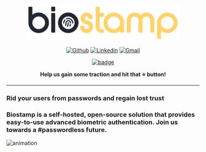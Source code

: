 <!-- top section -->
<div align="center">
	<a href="https://biostamp.io">
		<img src="./assets/img/biostamp-logo.png" width="400rem;">
	</a>

[![Github](https://img.shields.io/badge/-Github-000?style=flat&logo=Github&logoColor=white)](https://github.com/biostamp)
[![Linkedin](https://img.shields.io/badge/-LinkedIn-blue?style=flat&logo=Linkedin&logoColor=white)](https://www.linkedin.com/in/biostamp/)
[![Gmail](https://img.shields.io/badge/-Gmail-c14438?style=flat&logo=Gmail&logoColor=white)](mailto:github@biostamp.io)

[![badge](https://img.shields.io/badge/JOIN%20THE%20WAITLIST-%F0%9F%9A%80-yellow?style=for-the-badge)](https://share-eu1.hsforms.com/1sUdHi1sqSUmwKaS9BuXfmgew3dz)

**Help us gain some traction and hit that ⭐ button!**

</div>
<hr />


### Rid your users from passwords and regain lost trust

### Biostamp is a self-hosted, open-source solution that provides easy-to-use advanced biometric authentication. Join us towards a **#passwordless** future.


![animation](./assets/img/animation.gif)

